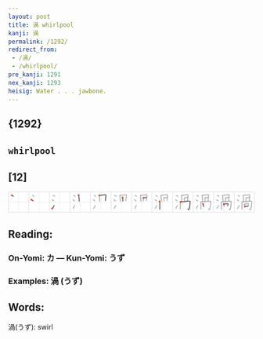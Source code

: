 ```yaml
---
layout: post
title: 渦 whirlpool
kanji: 渦
permalink: /1292/
redirect_from:
 - /渦/
 - /whirlpool/
pre_kanji: 1291
nex_kanji: 1293
heisig: Water . . . jawbone.
---
```


## {1292}

## `whirlpool`

## [12]

<div class="stroke"><img src="../images/E6B8A6.png" /></div>

## Reading:

### On-Yomi: カ &mdash; Kun-Yomi: うず

### Examples: 渦 (うず)

## Words:

渦(うず): swirl
